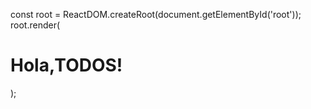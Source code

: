 const root = ReactDOM.createRoot(document.getElementById('root'));
root.render(<h1>Hola,TODOS!</h1>);

